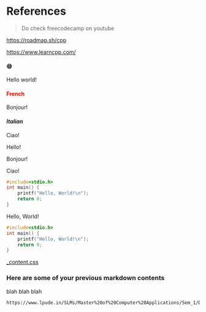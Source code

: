 # References

> Do check freecodecamp on youtube


https://roadmap.sh/cpp

https://www.learncpp.com/


<!-- tabs:start -->

#### **:smile:**

Hello world!

#### **<span style="color: red;">French</span>**

Bonjour!

#### **<em>Italian</em>**

Ciao!


<!-- tabs:end -->


<!-- tabs:start -->

<!-- tab:English -->

Hello!

<!-- tab:French -->

Bonjour!

<!-- tab:Italian -->

Ciao!

<!-- tabs:end -->


<!-- tabs:start -->

<!-- tab:Program -->
```c
#include<stdio.h>
int main() {
    printf("Hello, World!\n");
    return 0;
}
```
<!-- tab:Output -->
Hello, World!


<!-- tabs:end -->



```c
#include<stdio.h>
int main() {
    printf("Hello, World!\n");
    return 0;
}

```

[_content.css](./codes/main.c ':include')


### Here are some of your previous markdown contents
blah blah blah

```pdf
https://www.lpude.in/SLMs/Master%20of%20Computer%20Applications/Sem_1/DECAP010_PROGRAMMING_IN_C.pdf
``` 

<!-- ```pdf
./assets/pdf/pdf1.pdf
``` -->